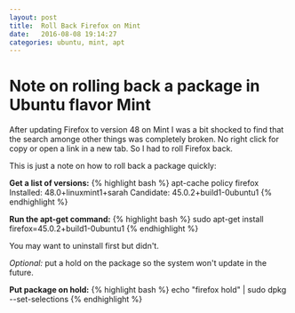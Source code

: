 ```yaml
---
layout: post
title:  Roll Back Firefox on Mint
date:   2016-08-08 19:14:27
categories: ubuntu, mint, apt
---
```

# Note on rolling back a package in Ubuntu flavor Mint

After updating Firefox to version 48 on Mint I was a bit shocked to find that the search amonge other things was completely broken.
No right click for copy or open a link in a new tab.  So I had to roll Firefox back.

This is just a note on how to roll back a package quickly:

**Get a list of versions:**
{% highlight bash %}
apt-cache policy firefox
  Installed: 48.0+linuxmint1+sarah
  Candidate: 45.0.2+build1-0ubuntu1
{% endhighlight %}

**Run the apt-get command:**
{% highlight bash %}
sudo apt-get install firefox=45.0.2+build1-0ubuntu1
{% endhighlight %}

You may want to uninstall first but didn't.

*Optional:* put a hold on the package so the system won't update in the future.

**Put package on hold:**
{% highlight bash %}
echo "firefox hold" | sudo dpkg --set-selections
{% endhighlight %}
